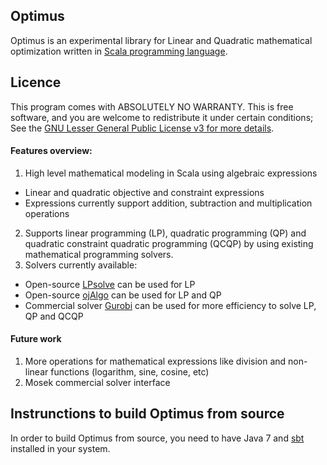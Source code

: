 ## Optimus

Optimus is an experimental library for Linear and Quadratic mathematical optimization written in [Scala programming language](http://scala-lang.org).

## Licence 

This program comes with ABSOLUTELY NO WARRANTY. This is free software, and you are welcome to redistribute it under certain conditions; See the [GNU Lesser General Public License v3 for more details](http://www.gnu.org/licenses/lgpl-3.0.en.html).

#### Features overview:
1. High level mathematical modeling in Scala using algebraic expressions
  * Linear and quadratic objective and constraint expressions
  * Expressions currently support addition, subtraction and multiplication operations
2. Supports linear programming (LP), quadratic programming (QP) and quadratic constraint quadratic programming (QCQP) by using existing mathematical programming solvers.
3. Solvers currently available:
  * Open-source [LPsolve](http://sourceforge.net/projects/lpsolve/) can be used for LP
  * Open-source [ojAlgo](http://ojalgo.org/) can be used for LP and QP
  * Commercial solver [Gurobi](http://www.gurobi.com/) can be used for more efficiency to solve LP, QP and QCQP

#### Future work
1. More operations for mathematical expressions like division and non-linear functions (logarithm, sine, cosine, etc)
2. Mosek commercial solver interface

## Instrunctions to build Optimus from source

In order to build Optimus from source, you need to have Java 7 and [sbt](http://www.scala-sbt.org/) installed in your system.
